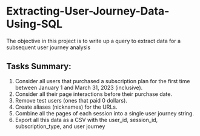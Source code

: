 # Extracting-User-Journey-Data-Using-SQL
The objective in this project is to write up a query to extract data for a subsequent user journey analysis


## Tasks Summary:

1. Consider all users that purchased a subscription plan for the first time between January 1 and March 31, 2023 (inclusive).
2. Consider all their page interactions before their purchase date.
3. Remove test users (ones that paid 0 dollars).
4. Create aliases (nicknames) for the URLs.
5. Combine all the pages of each session into a single user journey string.
6. Export all this data as a CSV with the user_id, session_id, subscription_type, and user journey
